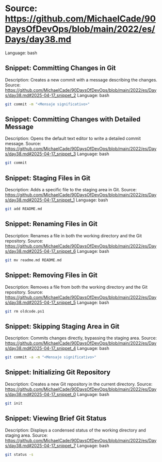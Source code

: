 # Source: https://github.com/MichaelCade/90DaysOfDevOps/blob/main/2022/es/Days/day38.md
Language: bash

## Snippet: Committing Changes in Git
Description: Creates a new commit with a message describing the changes.
Source: https://github.com/MichaelCade/90DaysOfDevOps/blob/main/2022/es/Days/day38.md#2025-04-17_snippet_2
Language: bash

```bash
git commit -m "<Mensaje significativo>"
```

## Snippet: Committing Changes with Detailed Message
Description: Opens the default text editor to write a detailed commit message.
Source: https://github.com/MichaelCade/90DaysOfDevOps/blob/main/2022/es/Days/day38.md#2025-04-17_snippet_3
Language: bash

```bash
git commit
```

## Snippet: Staging Files in Git
Description: Adds a specific file to the staging area in Git.
Source: https://github.com/MichaelCade/90DaysOfDevOps/blob/main/2022/es/Days/day38.md#2025-04-17_snippet_1
Language: bash

```bash
git add README.md
```

## Snippet: Renaming Files in Git
Description: Renames a file in both the working directory and the Git repository.
Source: https://github.com/MichaelCade/90DaysOfDevOps/blob/main/2022/es/Days/day38.md#2025-04-17_snippet_6
Language: bash

```bash
git mv readme.md README.md
```

## Snippet: Removing Files in Git
Description: Removes a file from both the working directory and the Git repository.
Source: https://github.com/MichaelCade/90DaysOfDevOps/blob/main/2022/es/Days/day38.md#2025-04-17_snippet_5
Language: bash

```bash
git rm oldcode.ps1
```

## Snippet: Skipping Staging Area in Git
Description: Commits changes directly, bypassing the staging area.
Source: https://github.com/MichaelCade/90DaysOfDevOps/blob/main/2022/es/Days/day38.md#2025-04-17_snippet_4
Language: bash

```bash
git commit -a -m "<Mensaje significativo>"
```

## Snippet: Initializing Git Repository
Description: Creates a new Git repository in the current directory.
Source: https://github.com/MichaelCade/90DaysOfDevOps/blob/main/2022/es/Days/day38.md#2025-04-17_snippet_0
Language: bash

```bash
git init
```

## Snippet: Viewing Brief Git Status
Description: Displays a condensed status of the working directory and staging area.
Source: https://github.com/MichaelCade/90DaysOfDevOps/blob/main/2022/es/Days/day38.md#2025-04-17_snippet_7
Language: bash

```bash
git status -s
```